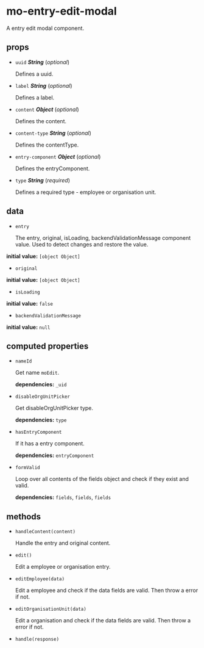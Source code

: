 # mo-entry-edit-modal 

A entry edit modal component. 

## props 

- `uuid` ***String*** (*optional*) 

  Defines a uuid. 

- `label` ***String*** (*optional*) 

  Defines a label. 

- `content` ***Object*** (*optional*) 

  Defines the content. 

- `content-type` ***String*** (*optional*) 

  Defines the contentType. 

- `entry-component` ***Object*** (*optional*) 

  Defines the entryComponent. 

- `type` ***String*** (*required*) 

  Defines a required type - employee or organisation unit. 

## data 

- `entry` 

  The entry, original, isLoading, backendValidationMessage component value.
  Used to detect changes and restore the value. 

**initial value:** `[object Object]` 

- `original` 

**initial value:** `[object Object]` 

- `isLoading` 

**initial value:** `false` 

- `backendValidationMessage` 

**initial value:** `null` 

## computed properties 

- `nameId` 

  Get name `moEdit`. 

   **dependencies:** `_uid` 

- `disableOrgUnitPicker` 

  Get disableOrgUnitPicker type. 

   **dependencies:** `type` 

- `hasEntryComponent` 

  If it has a entry component. 

   **dependencies:** `entryComponent` 

- `formValid` 

  Loop over all contents of the fields object and check if they exist and valid. 

   **dependencies:** `fields`, `fields`, `fields` 


## methods 

- `handleContent(content)` 

  Handle the entry and original content. 

- `edit()` 

  Edit a employee or organisation entry. 

- `editEmployee(data)` 

  Edit a employee and check if the data fields are valid.
  Then throw a error if not. 

- `editOrganisationUnit(data)` 

  Edit a organisation and check if the data fields are valid.
  Then throw a error if not. 

- `handle(response)` 

